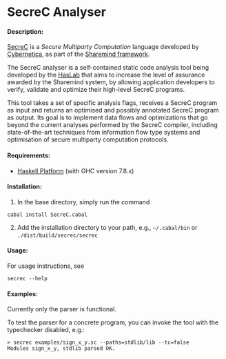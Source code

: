 # SecreC Analyser

#### Description:
[SecreC](https://github.com/sharemind-sdk/secrec) is a _Secure Multiparty Computation_ language developed by [Cybernetica](https://cyber.ee/en/), as part of the [Sharemind framework](https://github.com/sharemind-sdk).

The SecreC analyser is a self-contained static code analysis tool being developed by the [HasLab](http://haslab.uminho.pt/) that aims to increase the level of assurance awarded by the Sharemind system, by allowing application developers to verify, validate and optimize their high-level SecreC programs.

This tool takes a set of specific analysis flags, receives a SecreC program as input and returns an optimised and possibly annotated SecreC program as output. Its goal is to implement data flows and optimizations that go beyond the current analyses performed by the SecreC compiler, including state-of-the-art techniques from information flow type systems and optimisation of secure multiparty computation protocols.

#### Requirements:
* [Haskell Platform](https://www.haskell.org/platform/) (with GHC version 7.8.x)

#### Installation:
1. In the base directory, simply run the command
```
cabal install SecreC.cabal
```
2. Add the installation directory to your path, e.g., `~/.cabal/bin` or `./dist/build/secrec/secrec`

#### Usage:
For usage instructions, see
```
secrec --help
```

#### Examples:
Currently only the parser is functional.

To test the parser for a concrete program, you can invoke the tool with the typechecker disabled, e.g.:
```
> secrec examples/sign_x_y.sc --paths=stdlib/lib --tc=false
Modules sign_x_y, stdlib parsed OK.
```
